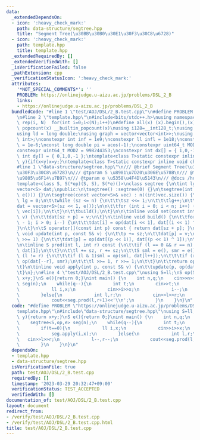 ```yaml
---
data:
  _extendedDependsOn:
  - icon: ':heavy_check_mark:'
    path: data-structure/segtree.hpp
    title: "Segment Tree(\u30BB\u30B0\u30E1\u30F3\u30C8\u6728)"
  - icon: ':heavy_check_mark:'
    path: template.hpp
    title: template.hpp
  _extendedRequiredBy: []
  _extendedVerifiedWith: []
  _isVerificationFailed: false
  _pathExtension: cpp
  _verificationStatusIcon: ':heavy_check_mark:'
  attributes:
    '*NOT_SPECIAL_COMMENTS*': ''
    PROBLEM: https://onlinejudge.u-aizu.ac.jp/problems/DSL_2_B
    links:
    - https://onlinejudge.u-aizu.ac.jp/problems/DSL_2_B
  bundledCode: "#line 1 \"test/AOJ/DSL/2_B.test.cpp\"\n#define PROBLEM \"https://onlinejudge.u-aizu.ac.jp/problems/DSL_2_B\"\
    \n#line 2 \"template.hpp\"\n#include<bits/stdc++.h>\nusing namespace std;\n#define\
    \ rep(i, N)  for(int i=0;i<(N);i++)\n#define all(x) (x).begin(),(x).end()\n#define\
    \ popcount(x) __builtin_popcount(x)\nusing i128=__int128_t;\nusing ll = long long;\n\
    using ld = long double;\nusing graph = vector<vector<int>>;\nusing P = pair<int,\
    \ int>;\nconstexpr int inf = 1e9;\nconstexpr ll infl = 1e18;\nconstexpr ld eps\
    \ = 1e-6;\nconst long double pi = acos(-1);\nconstexpr uint64_t MOD = 1e9 + 7;\n\
    constexpr uint64_t MOD2 = 998244353;\nconstexpr int dx[] = { 1,0,-1,0 };\nconstexpr\
    \ int dy[] = { 0,1,0,-1 };\ntemplate<class T>static constexpr inline void chmax(T&x,T\
    \ y){if(x<y)x=y;}\ntemplate<class T>static constexpr inline void chmin(T&x,T y){if(x>y)x=y;}\n\
    #line 1 \"data-structure/segtree.hpp\"\n/// @brief Segment Tree(\u30BB\u30B0\u30E1\
    \u30F3\u30C8\u6728)\n/// @tparam S \u8981\u7D20\u306E\u578B\n/// @tparam op \u4E8C\
    \u9805\u6F14\u7B97\n/// @tparam e \u5358\u4F4D\u5143\n/// @docs /home/ac2000/main/library/docs/data-structure/segtree.md\n\
    template<class S, S(*op)(S, S), S(*e)()>\nclass segtree {\n\tint lg, sz, n;\n\t\
    vector<S> dat;\npublic:\n\tsegtree() :segtree(0) {}\n\tsegtree(int n) : segtree(vector<S>(n,\
    \ e())) {}\n\tsegtree(const vector<S>& vec) : n((int)vec.size()) {\n\t\tsz = 1,\
    \ lg = 0;\n\t\twhile (sz <= n) {\n\t\t\tsz <<= 1;\n\t\t\tlg++;\n\t\t}\n\n\t\t\
    dat = vector<S>(sz << 1, e());\n\n\t\tfor (int i = 0; i < n; i++) {\n\t\t\tset(i,\
    \ vec[i]);\n\t\t}\n\t\tbuild();\n\t}\n\n\tinline void set(const int p, const S&\
    \ v) {\n\t\tdat[sz + p] = v;\n\t}\n\tinline void build() {\n\t\tfor (int i = sz\
    \ - 1; i > 0; i--) {\n\t\t\tdat[i] = op(dat[i << 1], dat[(i << 1) ^ 1]);\n\t\t\
    }\n\t}\n\tS operator[](const int p) const { return dat[sz + p]; }\n\n\tinline\
    \ void update(int p, const S& v) {\n\t\tp += sz;\n\t\tdat[p] = v;\n\t\twhile (p\
    \ >>= 1) {\n\t\t\tdat[p] = op(dat[(p << 1)], dat[(p << 1) ^ 1]);\n\t\t}\n\t}\n\
    \n\tinline S prod(int l, int r) const {\n\t\tif (l == 0 && r == n) {\n\t\t\treturn\
    \ dat[1];\n\t\t}\n\t\tl += sz, r += sz;\n\t\tS sml = e(), smr = e();\n\t\twhile\
    \ (l != r) {\n\t\t\tif (l & 1)sml = op(sml, dat[l++]);\n\t\t\tif (r & 1)smr =\
    \ op(dat[--r], smr);\n\t\t\tl >>= 1, r >>= 1;\n\t\t}\n\t\treturn op(sml, smr);\n\
    \t}\n\tinline void apply(int p, const S& v) {\n\t\tupdate(p, op(dat[sz + p], v));\n\
    \t}\n};\n#line 4 \"test/AOJ/DSL/2_B.test.cpp\"\nusing S=ll;\nS op(S x,S y){return\
    \ x+y;}\nS e(){return 0;}\nint main() {\n    int n,q;\n    cin>>n>>q;\n    segtree<S,op,e>\
    \ seg(n);\n    while(q--){\n        int t;\n        cin>>t;\n        if(t==0){\n\
    \            ll i,x;\n            cin>>i>>x;\n            i--;\n            seg.apply(i,x);\n\
    \        }else{\n            int l,r;\n            cin>>l>>r;\n            l--,r--;\n\
    \            cout<<seg.prod(l,r+1)<<'\\n';\n        }\n    }\n}\n"
  code: "#define PROBLEM \"https://onlinejudge.u-aizu.ac.jp/problems/DSL_2_B\"\n#include\"\
    template.hpp\"\n#include\"data-structure/segtree.hpp\"\nusing S=ll;\nS op(S x,S\
    \ y){return x+y;}\nS e(){return 0;}\nint main() {\n    int n,q;\n    cin>>n>>q;\n\
    \    segtree<S,op,e> seg(n);\n    while(q--){\n        int t;\n        cin>>t;\n\
    \        if(t==0){\n            ll i,x;\n            cin>>i>>x;\n            i--;\n\
    \            seg.apply(i,x);\n        }else{\n            int l,r;\n         \
    \   cin>>l>>r;\n            l--,r--;\n            cout<<seg.prod(l,r+1)<<'\\n';\n\
    \        }\n    }\n}\n"
  dependsOn:
  - template.hpp
  - data-structure/segtree.hpp
  isVerificationFile: true
  path: test/AOJ/DSL/2_B.test.cpp
  requiredBy: []
  timestamp: '2023-03-29 20:32:47+09:00'
  verificationStatus: TEST_ACCEPTED
  verifiedWith: []
documentation_of: test/AOJ/DSL/2_B.test.cpp
layout: document
redirect_from:
- /verify/test/AOJ/DSL/2_B.test.cpp
- /verify/test/AOJ/DSL/2_B.test.cpp.html
title: test/AOJ/DSL/2_B.test.cpp
---
```

